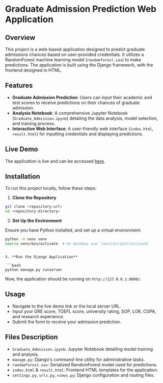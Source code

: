 
# Graduate Admission Prediction Web Application

## Overview

This project is a web-based application designed to predict graduate admissions chances based on user-provided credentials. It utilizes a RandomForest machine learning model (`randomforest.sav`) to make predictions. The application is built using the Django framework, with the frontend designed in HTML.

## Features

- **Graduate Admission Prediction**: Users can input their academic and test scores to receive predictions on their chances of graduate admission.
- **Analysis Notebook**: A comprehensive Jupyter Notebook (`Graduate_Admission.ipynb`) detailing the data analysis, model selection, and training process.
- **Interactive Web Interface**: A user-friendly web interface (`index.html`, `result.html`) for inputting credentials and displaying predictions.

## Live Demo

The application is live and can be accessed [here](https://four-places-design.loca.lt).

## Installation

To run this project locally, follow these steps:

1. **Clone the Repository**

```bash
git clone <repository-url>
cd <repository-directory>
```

2. **Set Up the Environment**

Ensure you have Python installed, and set up a virtual environment:

```bash
python -m venv venv
source venv/bin/activate  # On Windows use `venv\Scripts\activate`
```


```

3. **Run the Django Application**

```bash
python manage.py runserver
```

Now, the application should be running on `http://127.0.0.1:8000/`.

## Usage

- Navigate to the live demo link or the local server URL.
- Input your GRE score, TOEFL score, university rating, SOP, LOR, CGPA, and research experience.
- Submit the form to receive your admission prediction.

## Files Description

- `Graduate_Admission.ipynb`: Jupyter Notebook detailing model training and analysis.
- `manage.py`: Django's command-line utility for administrative tasks.
- `randomforest.sav`: Serialized RandomForest model used for predictions.
- `index.html` & `result.html`: Frontend HTML templates for the application.
- `settings.py`, `urls.py`, `views.py`: Django configuration and routing files.

